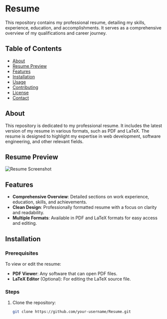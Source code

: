 # Resume

This repository contains my professional resume, detailing my skills, experience, education, and accomplishments. 
It serves as a comprehensive overview of my qualifications and career journey.

## Table of Contents

- [About](#about)
- [Resume Preview](#resume-preview)
- [Features](#features)
- [Installation](#installation)
- [Usage](#usage)
- [Contributing](#contributing)
- [License](#license)
- [Contact](#contact)

## About

This repository is dedicated to my professional resume. 
It includes the latest version of my resume in various formats, such as PDF and LaTeX.
The resume is designed to highlight my expertise in web development, software engineering, and other relevant fields.

## Resume Preview

![Resume Screenshot](path-to-your-screenshot.png)

## Features

- **Comprehensive Overview**: Detailed sections on work experience, education, skills, and achievements.
- **Clean Design**: Professionally formatted resume with a focus on clarity and readability.
- **Multiple Formats**: Available in PDF and LaTeX formats for easy access and editing.

## Installation

### Prerequisites

To view or edit the resume:

- **PDF Viewer**: Any software that can open PDF files.
- **LaTeX Editor** (Optional): For editing the LaTeX source file.

### Steps

1. Clone the repository:
   ```bash
   git clone https://github.com/your-username/Resume.git
